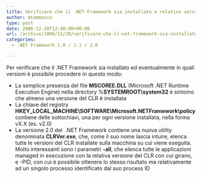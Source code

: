 ```yaml
---
title: Verificare che il .NET Framework sia installato e relative versioni
author: mtammacco
type: post
date: 2006-12-20T12:40:00+00:00
url: /archive/2006/12/20/verificare-che-il-net-framework-sia-installato-e-relative-versioni.aspx
categories:
  - .NET Framework 1.0 / 1.1 / 2.0

---
```

Per verificare che il .NET Framework sia installato ed eventualmente in quali versioni è possibile procedere in questo modo:

  * La semplice presenza del file **MSCOREE.DLL** (Microsoft .NET Runtime Execution Engine) nella directory %**SYSTEMROOT\system32** è sintomo che almeno una versione del CLR è installata
  * La chiave del registry **HKEY\_LOCAL\_MACHINE\SOFTWARE\Microsoft\.NETFramework\policy** contiene delle sottochiavi, una per ogni versione installata, nella forma vX.X (es. v2.0)
  * La versione 2.0 del  .NET Framework contiene una nuova utility denominata **CLRVer.exe**, che, come il suo nome lascia intuire, elenca tutte le versioni del CLR installate sulla macchina su cui viene eseguita. Molto interessanti sono i parametri **-all**, che elenca tutte le applicazioni managed in esecuzione con la relativa versione del CLR con cui girano, e -PID, con cui è possibile ottenere lo stesso risultato ma relativamente ad un singolo processo identificato dal suo process ID
